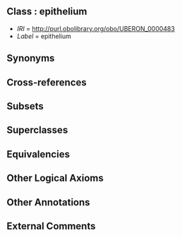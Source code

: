 
## Class : epithelium

 * *IRI* = http://purl.obolibrary.org/obo/UBERON_0000483
 * *Label* = epithelium

## Synonyms


## Cross-references


## Subsets


## Superclasses


## Equivalencies


## Other Logical Axioms


## Other Annotations


## External Comments

